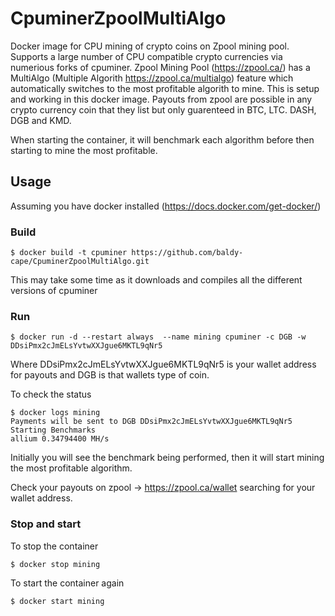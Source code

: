 # CpuminerZpoolMultiAlgo
Docker image for CPU mining of crypto coins on Zpool mining pool. 
Supports a large number of CPU compatible crypto currencies via numerious forks of cpuminer. 
Zpool Mining Pool (https://zpool.ca/) has a MultiAlgo (Multiple Algorith https://zpool.ca/multialgo) feature which automatically switches to the most profitable algorith to mine. This is setup and working in this docker image. 
Payouts from zpool are possible in any crypto currency coin that they list but only guarenteed in BTC, LTC. DASH, DGB and KMD.

When starting the container, it will benchmark each algorithm before then starting to mine the most profitable. 

## Usage
Assuming you have docker installed (https://docs.docker.com/get-docker/)

### Build
```
$ docker build -t cpuminer https://github.com/baldy-cape/CpuminerZpoolMultiAlgo.git 
```
This may take some time as it downloads and compiles all the different versions of cpuminer 
 
### Run
```
$ docker run -d --restart always  --name mining cpuminer -c DGB -w DDsiPmx2cJmELsYvtwXXJgue6MKTL9qNr5
```
Where DDsiPmx2cJmELsYvtwXXJgue6MKTL9qNr5 is your wallet address for payouts and DGB is that wallets type of coin. 

To check the status 
```
$ docker logs mining
Payments will be sent to DGB DDsiPmx2cJmELsYvtwXXJgue6MKTL9qNr5
Starting Benchmarks
allium 0.34794400 MH/s
```
Initially you will see the benchmark being performed, then it will start mining the most profitable algorithm. 

Check your payouts on zpool -> https://zpool.ca/wallet searching for your wallet address. 

### Stop and start 
To stop the container 
```
$ docker stop mining
```
To start the container again
```
$ docker start mining
```
